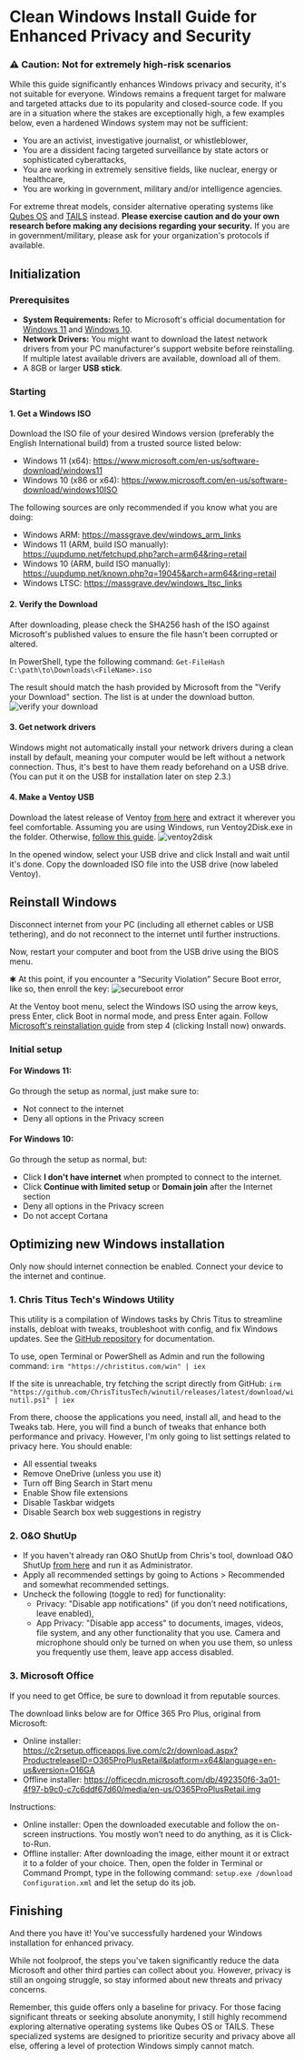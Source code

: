 # Clean Windows Install Guide for Enhanced Privacy and Security

### ⚠️ Caution: Not for extremely high-risk scenarios

While this guide significantly enhances Windows privacy and security, it's not suitable for everyone. Windows remains a frequent target for malware and targeted attacks due to its popularity and closed-source code. If you are in a situation where the stakes are exceptionally high, a few examples below, even a hardened Windows system may not be sufficient:
- You are an activist, investigative journalist, or whistleblower,
- You are a dissident facing targeted surveillance by state actors or sophisticated cyberattacks,
- You are working in extremely sensitive fields, like nuclear, energy or healthcare,
- You are working in government, military and/or intelligence agencies.

For extreme threat models, consider alternative operating systems like [Qubes OS](https://www.qubes-os.org/doc/installation-guide/) and [TAILS](https://tails.net/index.en.html) instead. __Please exercise caution and do your own research before making any decisions regarding your security.__ If you are in government/military, please ask for your organization's protocols if available.

## Initialization

### Prerequisites
- __System Requirements:__ Refer to Microsoft's official documentation for [Windows 11](https://www.microsoft.com/en-us/windows/windows-11-specifications?r=1#table1) and [Windows 10](https://www.microsoft.com/en-us/windows/windows-10-specifications#primaryR2).
- __Network Drivers:__ You might want to download the latest network drivers from your PC manufacturer's support website before reinstalling. If multiple latest available drivers are available, download all of them.
- A 8GB or larger __USB stick__.

### Starting
#### 1. Get a Windows ISO
Download the ISO file of your desired Windows version (preferably the English International build) from a trusted source listed below:
- Windows 11 (x64): https://www.microsoft.com/en-us/software-download/windows11
- Windows 10 (x86 or x64): https://www.microsoft.com/en-us/software-download/windows10ISO

The following sources are only recommended if you know what you are doing:
- Windows ARM: https://massgrave.dev/windows_arm_links
- Windows 11 (ARM, build ISO manually): https://uupdump.net/fetchupd.php?arch=arm64&ring=retail
- Windows 10 (ARM, build ISO manually): https://uupdump.net/known.php?q=19045&arch=arm64&ring=retail
- Windows LTSC: https://massgrave.dev/windows_ltsc_links

#### 2. Verify the Download
After downloading, please check the SHA256 hash of the ISO against Microsoft's published values to ensure the file hasn't been corrupted or altered.

In PowerShell, type the following command:
`Get-FileHash C:\path\to\Downloads\<FileName>.iso`

The result should match the hash provided by Microsoft from the "Verify your Download" section. The list is at under the download button. ![verify your download](verifydl.png)

#### 3. Get network drivers
Windows might not automatically install your network drivers during a clean install by default, meaning your computer would be left without a network connection. Thus, it's best to have them ready beforehand on a USB drive. (You can put it on the USB for installation later on step 2.3.)

#### 4. Make a Ventoy USB

Download the latest release of Ventoy [from here](https://github.com/ventoy/Ventoy/releases) and extract it wherever you feel comfortable. Assuming you are using Windows, run Ventoy2Disk.exe in the folder. Otherwise, [follow this guide](https://www.ventoy.net/en/doc_start.html).
![ventoy2disk](ventoy2disk.png)

In the opened window, select your USB drive and click Install and wait until it's done. Copy the downloaded ISO file into the USB drive (now labeled Ventoy).

## Reinstall Windows
Disconnect internet from your PC (including all ethernet cables or USB tethering), and do not reconnect to the internet until further instructions.

Now, restart your computer and boot from the USB drive using the BIOS menu.

✱ At this point, if you encounter a “Security Violation” Secure Boot error, like so, then enroll the key:
![secureboot error](securebooterror.png)

At the Ventoy boot menu, select the Windows ISO using the arrow keys, press Enter, click Boot in normal mode, and press Enter again. Follow [Microsoft's reinstallation guide](https://support.microsoft.com/en-us/windows/reinstall-windows-d8369486-3e33-7d9c-dccc-859e2b022fc7#ID0EDBBBBBBBDBD) from step 4 (clicking Install now) onwards.

### Initial setup
#### For Windows 11:
Go through the setup as normal, just make sure to:
- Not connect to the internet
- Deny all options in the Privacy screen

#### For Windows 10:
Go through the setup as normal, but:
- Click __I don't have internet__ when prompted to connect to the internet.
- Click __Continue with limited setup__ or __Domain join__ after the Internet section
- Deny all options in the Privacy screen
- Do not accept Cortana

## Optimizing new Windows installation
Only now should internet connection be enabled. Connect your device to the internet and continue.

### 1. Chris Titus Tech's Windows Utility
This utility is a compilation of Windows tasks by Chris Titus to streamline installs, debloat with tweaks, troubleshoot with config, and fix Windows updates. See the [GitHub repository](https://github.com/ChrisTitusTech/winutil) for documentation.

To use, open Terminal or PowerShell as Admin and run the following command:
`irm "https://christitus.com/win" | iex`

If the site is unreachable, try fetching the script directly from GitHub:
`irm "https://github.com/ChrisTitusTech/winutil/releases/latest/download/winutil.ps1" | iex`

From there, choose the applications you need, install all, and head to the Tweaks tab. Here, you will find a bunch of tweaks that enhance both performance and privacy. However, I'm only going to list settings related to privacy here. You should enable:

- All essential tweaks
- Remove OneDrive (unless you use it)
- Turn off Bing Search in Start menu
- Enable Show file extensions
- Disable Taskbar widgets
- Disable Search box web suggestions in registry

### 2. O&O ShutUp
- If you haven't already ran O&O ShutUp from Chris's tool, download O&O ShutUp [from here](https://dl5.oo-software.com/files/ooshutup10/OOSU10.exe) and run it as Administrator.
- Apply all recommended settings by going to Actions > Recommended and somewhat recommended settings.
- Uncheck the following (toggle to red) for functionality:
	- Privacy: "Disable app notifications" (if you don’t need notifications, leave enabled),
	- App Privacy: "Disable app access" to documents, images, videos, file system, and any other functionality that you use. Camera and microphone should only be turned on when you use them, so unless you frequently use them, leave app access disabled.

### 3. Microsoft Office
If you need to get Office, be sure to download it from reputable sources.

The download links below are for Office 365 Pro Plus, original from Microsoft:
- Online installer: https://c2rsetup.officeapps.live.com/c2r/download.aspx?ProductreleaseID=O365ProPlusRetail&platform=x64&language=en-us&version=O16GA
- Offline installer: https://officecdn.microsoft.com/db/492350f6-3a01-4f97-b9c0-c7c6ddf67d60/media/en-us/O365ProPlusRetail.img

Instructions:
- Online installer: Open the downloaded executable and follow the on-screen instructions. You mostly won’t need to do anything, as it is Click-to-Run.
- Offline installer: After downloading the image, either mount it or extract it to a folder of your choice. Then, open the folder in Terminal or Command Prompt, type in the following command: `setup.exe /download Configuration.xml` and let the setup do its job.

## Finishing
And there you have it! You've successfully hardened your Windows installation for enhanced privacy.

While not foolproof, the steps you've taken significantly reduce the data Microsoft and other third parties can collect about you. However, privacy is still an ongoing struggle, so stay informed about new threats and privacy concerns.

Remember, this guide offers only a baseline for privacy. For those facing significant threats or seeking absolute anonymity, I still highly recommend exploring alternative operating systems like Qubes OS or TAILS. These specialized systems are designed to prioritize security and privacy above all else, offering a level of protection Windows simply cannot match.
